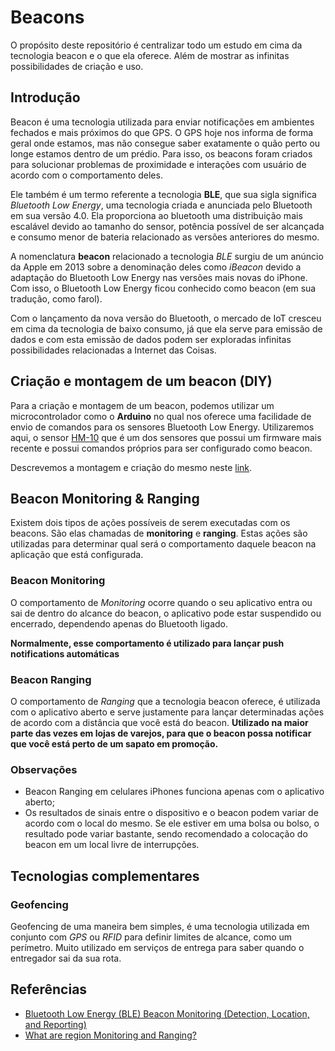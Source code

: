 # Beacons

O propósito deste repositório é centralizar todo um estudo em cima da tecnologia beacon e o que ela oferece. Além de mostrar as infinitas possibilidades de criação e uso. 

## Introdução

Beacon é uma tecnologia utilizada para enviar notificações em ambientes fechados e mais próximos do que GPS. O GPS hoje nos informa de forma geral onde estamos, mas não consegue saber exatamente o quão perto ou longe estamos dentro de um prédio. Para isso, os beacons foram criados para solucionar problemas de proximidade e interações com usuário de acordo com o comportamento deles.

Ele também é um termo referente a tecnologia **BLE**, que sua sigla significa *Bluetooth Low Energy*, uma tecnologia criada e anunciada pelo Bluetooth em sua versão 4.0. Ela proporciona ao bluetooth uma distribuição mais escalável devido ao tamanho do sensor, potência possível de ser alcançada e consumo menor de bateria relacionado as versões anteriores do mesmo.

A nomenclatura **beacon** relacionado a tecnologia *BLE* surgiu de um anúncio da Apple em 2013 sobre a denominação deles como *iBeacon* devido a adaptação do Bluetooth Low Energy nas versões mais novas do iPhone. Com isso, o Bluetooth Low Energy ficou conhecido como beacon (em sua tradução, como farol).

Com o lançamento da nova versão do Bluetooth, o mercado de IoT cresceu em cima da tecnologia de baixo consumo, já que ela serve para emissão de dados e com esta emissão de dados podem ser exploradas infinitas possibilidades relacionadas a Internet das Coisas.

## Criação e montagem de um beacon (DIY)

Para a criação e montagem de um beacon, podemos utilizar um microcontrolador como o **Arduino** no qual nos oferece uma facilidade de envio de comandos para os sensores Bluetooth Low Energy. Utilizaremos aqui, o sensor [HM-10](https://www.itead.cc/serial-port-ble-module-master-slave-hm-10.html) que é um dos sensores que possui um firmware mais recente e possui comandos próprios para ser configurado como beacon.

Descrevemos a montagem e criação do mesmo neste [link](/beacon-hm-10/CONFIGURE-BEACON.md).

## Beacon Monitoring & Ranging

Existem dois tipos de ações possíveis de serem executadas com os beacons. São elas chamadas de **monitoring** e **ranging**. Estas ações são utilizadas para determinar qual será o comportamento daquele beacon na aplicação que está configurada.

### Beacon Monitoring

O comportamento de *Monitoring* ocorre quando o seu aplicativo entra ou sai de dentro do alcance do beacon, o aplicativo pode estar suspendido ou encerrado, dependendo apenas do Bluetooth ligado.

**Normalmente, esse comportamento é utilizado para lançar push notifications automáticas**

### Beacon Ranging

O comportamento de *Ranging* que a tecnologia beacon oferece, é utilizada com o aplicativo aberto e serve justamente para lançar determinadas ações de acordo com a distância que você está do beacon. **Utilizado na maior parte das vezes em lojas de varejos, para que o beacon possa notificar que você está perto de um sapato em promoção.**

### Observações

- Beacon Ranging em celulares iPhones funciona apenas com o aplicativo aberto;
- Os resultados de sinais entre o dispositivo e o beacon podem variar de acordo com o local do mesmo. Se ele estiver em uma bolsa ou bolso, o resultado pode variar bastante, sendo recomendado a colocação do beacon em um local livre de interrupções.

## Tecnologias complementares

### Geofencing

Geofencing de uma maneira bem simples, é uma tecnologia utilizada em conjunto com *GPS* ou *RFID* para definir limites de alcance, como um perímetro. Muito utilizado em serviços de entrega para saber quando o entregador sai da sua rota.

## Referências

- [Bluetooth Low Energy (BLE) Beacon Monitoring (Detection, Location, and Reporting)](http://blogs.cisco.com/wireless/bluetooth-low-energy-ble-beacon-monitoring-detection-location-and-reporting)
- [What are region Monitoring and Ranging?](https://community.estimote.com/hc/en-us/articles/203356607-What-are-region-Monitoring-and-Ranging-)
